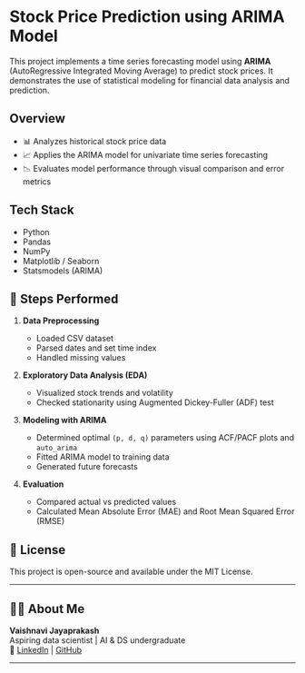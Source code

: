 # Stock Price Prediction using ARIMA Model

This project implements a time series forecasting model using **ARIMA** (AutoRegressive Integrated Moving Average) to predict stock prices. It demonstrates the use of statistical modeling for financial data analysis and prediction.

##  Overview

- 📊 Analyzes historical stock price data
- 📈 Applies the ARIMA model for univariate time series forecasting
- 📉 Evaluates model performance through visual comparison and error metrics

## Tech Stack

- Python
- Pandas
- NumPy
- Matplotlib / Seaborn
- Statsmodels (ARIMA)


## 🧪 Steps Performed

1. **Data Preprocessing**
   - Loaded CSV dataset
   - Parsed dates and set time index
   - Handled missing values

2. **Exploratory Data Analysis (EDA)**
   - Visualized stock trends and volatility
   - Checked stationarity using Augmented Dickey-Fuller (ADF) test

3. **Modeling with ARIMA**
   - Determined optimal `(p, d, q)` parameters using ACF/PACF plots and `auto_arima`
   - Fitted ARIMA model to training data
   - Generated future forecasts

4. **Evaluation**
   - Compared actual vs predicted values
   - Calculated Mean Absolute Error (MAE) and Root Mean Squared Error (RMSE)


## 📜 License

This project is open-source and available under the MIT License.

---

## 🙋‍♀️ About Me

**Vaishnavi Jayaprakash**  
Aspiring data scientist | AI & DS undergraduate  
🔗 [LinkedIn](https://linkedin.com/in/vaishnavi_j) | [GitHub](https://github.com/vaishnavi-jayaprakash)

---


